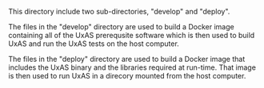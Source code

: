 This directory include two sub-directories, "develop" and "deploy".

The files in the "develop" directory are used to build a Docker image
	containing all of the UxAS prerequsite software which is then used to
	build UxAS and run the UxAS tests on the host computer.

The files in the "deploy" directory are used to build a Docker image
	that includes the UxAS binary and the libraries required at run-time.
	That image is then used to run UxAS in a direcory mounted from the
	host computer.